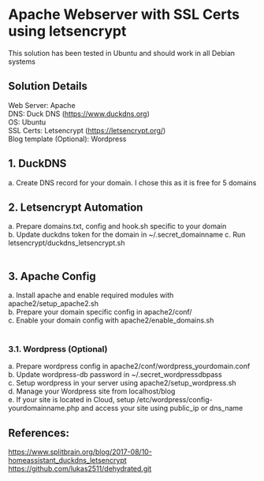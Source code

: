 # Apache Webserver with SSL Certs using letsencrypt

This solution has been tested in Ubuntu and should work in all Debian systems <br />

## Solution Details
Web Server: Apache<br />
DNS: Duck DNS (https://www.duckdns.org)<br />
OS: Ubuntu<br />
SSL Certs: Letsencrypt (https://letsencrypt.org/) <br />
Blog template (Optional): Wordpress<br />

## 1. DuckDNS
a. Create DNS record for your domain. I chose this as it is free for 5 domains

## 2. Letsencrypt Automation
a. Prepare domains.txt, config and hook.sh specific to your domain<br />
b. Update duckdns token for the domain in ~/.secret_domainname
c. Run letsencrypt/duckdns_letsencrypt.sh<br /><br />

## 3. Apache Config
a. Install apache and enable required modules with apache2/setup_apache2.sh<br />
b. Prepare your domain specific config in apache2/conf/<br />
c. Enable your domain config with apache2/enable_domains.sh<br /><br />

### 3.1. Wordpress (Optional)
a. Prepare wordpress config in apache2/conf/wordpress_yourdomain.conf<br />
b. Update wordpress-db password in ~/.secret_wordpressdbpass<br />
c. Setup wordpress in your server using apache2/setup_wordpress.sh<br />
d. Manage your Wordpress site from localhost/blog<br />
e. If your site is located in Cloud, setup /etc/wordpress/config-yourdomainname.php and access your site using public_ip or dns_name

## References:
https://www.splitbrain.org/blog/2017-08/10-homeassistant_duckdns_letsencrypt<br />
https://github.com/lukas2511/dehydrated.git<br />
